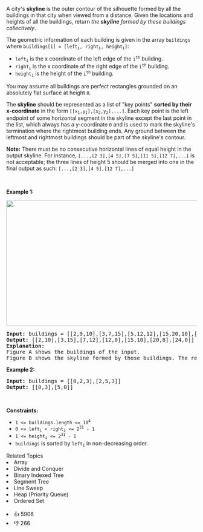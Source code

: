 <p>A city's <strong>skyline</strong> is the outer contour of the silhouette formed by all the buildings in that city when viewed from a distance. Given the locations and heights of all the buildings, return <em>the <strong>skyline</strong> formed by these buildings collectively</em>.</p>

<p>The geometric information of each building is given in the array <code>buildings</code> where <code>buildings[i] = [left<sub>i</sub>, right<sub>i</sub>, height<sub>i</sub>]</code>:</p>

<ul> 
 <li><code>left<sub>i</sub></code> is the x coordinate of the left edge of the <code>i<sup>th</sup></code> building.</li> 
 <li><code>right<sub>i</sub></code> is the x coordinate of the right edge of the <code>i<sup>th</sup></code> building.</li> 
 <li><code>height<sub>i</sub></code> is the height of the <code>i<sup>th</sup></code> building.</li> 
</ul>

<p>You may assume all buildings are perfect rectangles grounded on an absolutely flat surface at height <code>0</code>.</p>

<p>The <strong>skyline</strong> should be represented as a list of "key points" <strong>sorted by their x-coordinate</strong> in the form <code>[[x<sub>1</sub>,y<sub>1</sub>],[x<sub>2</sub>,y<sub>2</sub>],...]</code>. Each key point is the left endpoint of some horizontal segment in the skyline except the last point in the list, which always has a y-coordinate <code>0</code> and is used to mark the skyline's termination where the rightmost building ends. Any ground between the leftmost and rightmost buildings should be part of the skyline's contour.</p>

<p><b>Note:</b> There must be no consecutive horizontal lines of equal height in the output skyline. For instance, <code>[...,[2 3],[4 5],[7 5],[11 5],[12 7],...]</code> is not acceptable; the three lines of height 5 should be merged into one in the final output as such: <code>[...,[2 3],[4 5],[12 7],...]</code></p>

<p>&nbsp;</p> 
<p><strong class="example">Example 1:</strong></p> 
<img alt="" src="https://assets.leetcode.com/uploads/2020/12/01/merged.jpg" style="width: 800px; height: 331px;" /> 
<pre>
<strong>Input:</strong> buildings = [[2,9,10],[3,7,15],[5,12,12],[15,20,10],[19,24,8]]
<strong>Output:</strong> [[2,10],[3,15],[7,12],[12,0],[15,10],[20,8],[24,0]]
<strong>Explanation:</strong>
Figure A shows the buildings of the input.
Figure B shows the skyline formed by those buildings. The red points in figure B represent the key points in the output list.
</pre>

<p><strong class="example">Example 2:</strong></p>

<pre>
<strong>Input:</strong> buildings = [[0,2,3],[2,5,3]]
<strong>Output:</strong> [[0,3],[5,0]]
</pre>

<p>&nbsp;</p> 
<p><strong>Constraints:</strong></p>

<ul> 
 <li><code>1 &lt;= buildings.length &lt;= 10<sup>4</sup></code></li> 
 <li><code>0 &lt;= left<sub>i</sub> &lt; right<sub>i</sub> &lt;= 2<sup>31</sup> - 1</code></li> 
 <li><code>1 &lt;= height<sub>i</sub> &lt;= 2<sup>31</sup> - 1</code></li> 
 <li><code>buildings</code> is sorted by <code>left<sub>i</sub></code> in&nbsp;non-decreasing order.</li> 
</ul>

<div><div>Related Topics</div><div><li>Array</li><li>Divide and Conquer</li><li>Binary Indexed Tree</li><li>Segment Tree</li><li>Line Sweep</li><li>Heap (Priority Queue)</li><li>Ordered Set</li></div></div><br><div><li>👍 5906</li><li>👎 266</li></div>